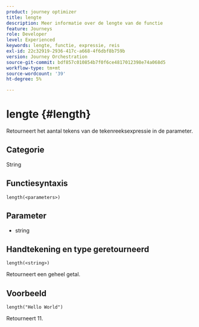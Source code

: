 ```yaml
---
product: journey optimizer
title: lengte
description: Meer informatie over de lengte van de functie
feature: Journeys
role: Developer
level: Experienced
keywords: lengte, functie, expressie, reis
exl-id: 22c32919-2936-417c-a668-4f6dbf8b759b
version: Journey Orchestration
source-git-commit: bdf857c010854b7f0f6ce4817012398e74a068d5
workflow-type: tm+mt
source-wordcount: '39'
ht-degree: 5%

---
```


# lengte {#length}

Retourneert het aantal tekens van de tekenreeksexpressie in de parameter.

## Categorie

String

## Functiesyntaxis

`length(<parameters>)`

## Parameter

* string

## Handtekening en type geretourneerd

`length(<string>)`

Retourneert een geheel getal.

## Voorbeeld

`length("Hello World")`

Retourneert 11.

